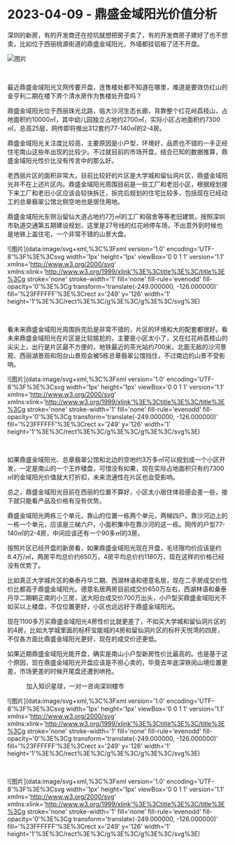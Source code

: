 # 2023-04-09 - 鼎盛金域阳光价值分析

深圳的新房，有的开发商还在挖坑就想把房子卖了，有的开发商房子建好了也不想卖，比如位于西丽桃源街道的鼎盛金域阳光，外墙都挂铝板了还不开盘。

![图片](https://mmbiz.qpic.cn/mmbiz_jpg/ooPmibbMdwK2C7AVNicDQe3eOxlGHJBO6XvCpqWqdzdww3TB8BSlKXl9JyjvKMKReuHILQpKvVNqsWt1t0ZrQk1g/640?wx_fmt=jpeg&tp=webp&wxfrom=5&wx_lazy=1)

​

最近鼎盛金域阳光又网传要开盘，连售楼处都不知道在哪里，难道是要效仿红山的金亨利二期在楼下弄个清水房作为售楼处开盘吗？

鼎盛金域阳光位于西丽珠光北路，临大沙河生态长廊，背靠整个红花岭荔枝山，占地面积约10000㎡，其中幼儿园独立占地约2700㎡，实际小区占地面积约7300㎡，总高25层，网传即将推出312套约77-140㎡的2-4房。

鼎盛金域阳光关注度比较高，主要原因是小户型，环境好，品质也不错的一手正经住宅南山这些年出现的比较少。不过就目前的市场开盘，结合已知的数据推算，鼎盛金域阳光性价比没有传言中的那么好。

老西丽片区的面积非常大，目前比较好的片区是大学城和留仙洞片区，鼎盛金域阳光并不在上述片区内。鼎盛金域阳光周围目前是一些工厂和老旧小区，根据规划接下来工厂和老旧小区应该会较快拆迁，拆完后规划的住宅比较多，包括现在已经动工的总章翡翠公馆北侧空地也是居住用地。

鼎盛金域阳光东侧沿留仙大道占地约7万㎡的工厂和宿舍等等老旧建筑，按照深圳市轨道交通第五期建设规划，这里是27号线的红花岭停车场，不出意外到时候也是地铁上盖住宅，一个非常不错的山景大盘。

![图片](data:image/svg+xml,%3C%3Fxml version='1.0' encoding='UTF-8'%3F%3E%3Csvg width='1px' height='1px' viewBox='0 0 1 1' version='1.1' xmlns='http://www.w3.org/2000/svg' xmlns:xlink='http://www.w3.org/1999/xlink'%3E%3Ctitle%3E%3C/title%3E%3Cg stroke='none' stroke-width='1' fill='none' fill-rule='evenodd' fill-opacity='0'%3E%3Cg transform='translate(-249.000000, -126.000000)' fill='%23FFFFFF'%3E%3Crect x='249' y='126' width='1' height='1'%3E%3C/rect%3E%3C/g%3E%3C/g%3E%3C/svg%3E)

​

看未来鼎盛金域阳光周围拆完后是非常不错的，片区的环境和大的配套都很好。看未来鼎盛金域阳光在片区是比较尴尬的，主要是小区太小了，又在红花岭荔枝山的尖尖上，出行是片区最不方便的，地铁最近的茶光站约700米，北面无敌的沙河景观、西丽湖景观和阳台山景观会被5栋总章翡翠公馆挡住，不过南边的山景不受影响。

![图片](data:image/svg+xml,%3C%3Fxml version='1.0' encoding='UTF-8'%3F%3E%3Csvg width='1px' height='1px' viewBox='0 0 1 1' version='1.1' xmlns='http://www.w3.org/2000/svg' xmlns:xlink='http://www.w3.org/1999/xlink'%3E%3Ctitle%3E%3C/title%3E%3Cg stroke='none' stroke-width='1' fill='none' fill-rule='evenodd' fill-opacity='0'%3E%3Cg transform='translate(-249.000000, -126.000000)' fill='%23FFFFFF'%3E%3Crect x='249' y='126' width='1' height='1'%3E%3C/rect%3E%3C/g%3E%3C/g%3E%3C/svg%3E)

​

如果鼎盛金域阳光、总章翡翠公馆和北边的空地约3万多㎡可以规划成一个小区开发，一定是南山的一个王炸楼盘，可惜没有如果，现在实际占地面积只有约7300㎡的金域阳光价值就大打折扣，未来流通性在片区也会受影响。

总之，鼎盛金域阳光目前在西丽的位置不算好，小区太小居住体验感会差一些，接下就只能看产品及价格有没有优势。

鼎盛金域阳光两栋三个单元，靠山的位置一栋两个单元，两梯四户。靠沙河边上的一栋一个单元，应该是三梯六户，小面积集中在靠沙河的这一栋。网传的户型77-140㎡的2-4房，中间应该还有一个90多㎡的3房。

按照片区已经开盘的新房看，如果鼎盛金域阳光现在开盘，毛坯限均价应该是约8.4万/㎡，两房平均总价约650万，4房平均总价约1180万，现在这样的价格已经没有优势了。

比如真正大学城片区的桑泰丹华二期、西湖林语和德意名居，现在二手房成交价性价比都高于鼎盛金域阳光。德意名居两房目前成交价650万左右，西湖林语和桑泰丹华二期朝正南的小三房，送大阳台成交价700万出头，小户型买鼎盛金域阳光不如买以上楼盘，不仅位置更好，小区也远远好于鼎盛金域阳光。

现在1100多万买鼎盛金域阳光4房性价比就更差了，不如买大学城和留仙洞片区的的4房，比如大学城里面的标杆宝能城的4房和留仙洞片区的标杆天悦湾的四房，不仅各方面比鼎盛金域阳光更好，现在的成交价还更低。

如果近期鼎盛金域阳光能开盘，确实是南山小户型新房性价比最高的。也是基于这个原因，现在鼎盛金域阳光开盘应该是不担心卖的，毕竟去年底深铁阅山境位置更差，市场更差的时候开尾盘还遭到哄抢。

           加入知识星球，一对一咨询深圳楼市

![图片](data:image/svg+xml,%3C%3Fxml version='1.0' encoding='UTF-8'%3F%3E%3Csvg width='1px' height='1px' viewBox='0 0 1 1' version='1.1' xmlns='http://www.w3.org/2000/svg' xmlns:xlink='http://www.w3.org/1999/xlink'%3E%3Ctitle%3E%3C/title%3E%3Cg stroke='none' stroke-width='1' fill='none' fill-rule='evenodd' fill-opacity='0'%3E%3Cg transform='translate(-249.000000, -126.000000)' fill='%23FFFFFF'%3E%3Crect x='249' y='126' width='1' height='1'%3E%3C/rect%3E%3C/g%3E%3C/g%3E%3C/svg%3E)

​

![图片](data:image/svg+xml,%3C%3Fxml version='1.0' encoding='UTF-8'%3F%3E%3Csvg width='1px' height='1px' viewBox='0 0 1 1' version='1.1' xmlns='http://www.w3.org/2000/svg' xmlns:xlink='http://www.w3.org/1999/xlink'%3E%3Ctitle%3E%3C/title%3E%3Cg stroke='none' stroke-width='1' fill='none' fill-rule='evenodd' fill-opacity='0'%3E%3Cg transform='translate(-249.000000, -126.000000)' fill='%23FFFFFF'%3E%3Crect x='249' y='126' width='1' height='1'%3E%3C/rect%3E%3C/g%3E%3C/g%3E%3C/svg%3E)

​